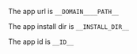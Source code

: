 The app url is `__DOMAIN____PATH__`

The app install dir is `__INSTALL_DIR__`

The app id is `__ID__`

